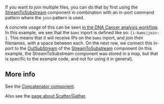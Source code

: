 If you want to join multiple files, you can do that by first using the [StreamToSubstream](https://godoc.org/github.com/scipipe/scipipe/components#StreamToSubStream) component in
combination with an in-port command pattern where the `join` pattern is used.

A concrete usage of this can be seen [in the DNA Cancer analysis workflow](https://github.com/pharmbio/scipipe-demo/blob/fdb9888/dnacanceranalysis/dnacanceranalysiswf.go#L89-L90).
In this example, we see that the `bams` inport is defined like so: `{i:bams|join: }`. This means that
it will receive IPs on the `bams` inport, and join their filenames, with a space between each.
On the next row, we connect this in-port to the [OutSubStream](https://godoc.org/github.com/scipipe/scipipe/components#StreamToSubStream.OutSubStream) of the [StreamToSubstream](https://godoc.org/github.com/scipipe/scipipe/components#StreamToSubStream) component (in this
example, the StreamToSubstream component was stored in a map, but that is specific to the example
code, and not for using it in general).

## More info

See the [Concatenator component](https://godoc.org/github.com/scipipe/scipipe/components#Concatenator).

Also see the [page about Scatter/Gather](/howtos/scatter_gather/).
